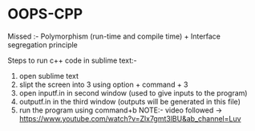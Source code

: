 # OOPS-CPP
Missed :- Polymorphism (run-time and compile time) + Interface segregation principle 


Steps to run c++ code in sublime text:- 
1) open sublime text
2) slipt the screen into 3 using
option + command + 3
3) open inputf.in in second window (used to give inputs to the program)
4) outputf.in in the third window (outputs will be generated in this file)
5) run the program using command+b
NOTE:- video followed -> https://www.youtube.com/watch?v=Zlx7gmt3lBU&ab_channel=Luv
